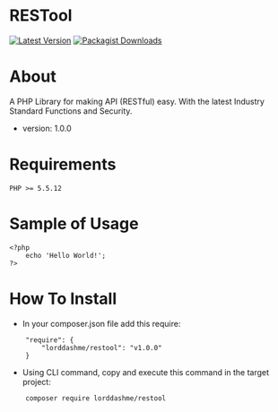 
  RESTool
=========================================

[![Latest Version](https://img.shields.io/packagist/v/lorddashme/restool.svg?colorB=e50000)](https://packagist.org/packages/lorddashme/restool) [![Packagist Downloads](https://img.shields.io/packagist/dt/lorddashme/restool.svg?colorB=00e500)](https://packagist.org/packages/lorddashme/restool/stats)

# About
A PHP Library for making API (RESTful) easy. With the latest Industry Standard Functions and Security.
* version: 1.0.0

# Requirements
```
PHP >= 5.5.12
```

# Sample of Usage
```
<?php
	echo 'Hello World!';
?>
```

# How To Install
* In your composer.json file add this require:

```
	"require": {
        "lorddashme/restool": "v1.0.0"
	}
```

* Using CLI command, copy and execute this command in the target project:
```
	composer require lorddashme/restool
```
